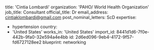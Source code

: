 title: 'Cintia Lombardi'
organization: 'PAHO/ World Health Organization'
job_title: Consultant
official_title: Dr
email_address: cintiaklombardi@gmail.com
post_nominal_letters: ScD
expertise:
  - hypertension
country:
  - 'United States'
works_in: 'United States'
import_id: 8441d1d6-7f0e-442b-9fa0-32e594a4e4bb
id: 2d6ed096-9eb4-4172-9f57-fd6727128ee2
blueprint: networking
